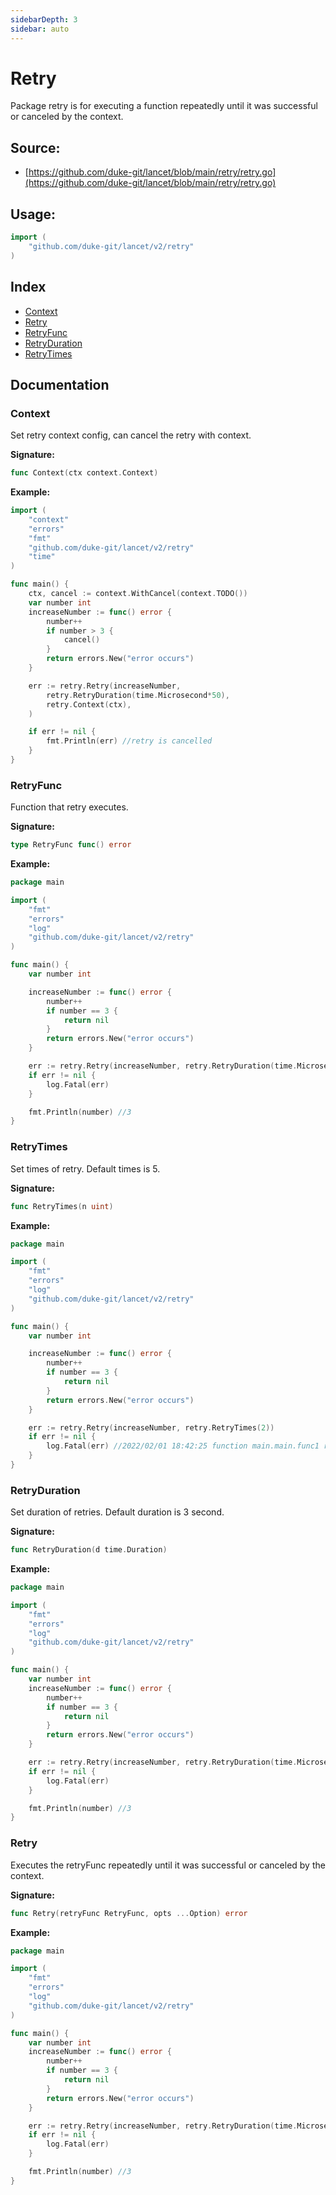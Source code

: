 ```yaml
---
sidebarDepth: 3
sidebar: auto
---
```


# Retry

Package retry is for executing a function repeatedly until it was successful or canceled by the context.

<div STYLE="page-break-after: always;"></div>

## Source:

- [https://github.com/duke-git/lancet/blob/main/retry/retry.go](https://github.com/duke-git/lancet/blob/main/retry/retry.go)

<div STYLE="page-break-after: always;"></div>

## Usage:

```go
import (
    "github.com/duke-git/lancet/v2/retry"
)
```

<div STYLE="page-break-after: always;"></div>

## Index

- [Context](#Context)
- [Retry](#Retry)
- [RetryFunc](#RetryFunc)
- [RetryDuration](#RetryDuration)
- [RetryTimes](#RetryTimes)

<div STYLE="page-break-after: always;"></div>

## Documentation

### Context

<p>Set retry context config, can cancel the retry with context.</p>

<b>Signature:</b>

```go
func Context(ctx context.Context)
```

<b>Example:</b>

```go
import (
	"context"
	"errors"
	"fmt"
	"github.com/duke-git/lancet/v2/retry"
	"time"
)

func main() {
	ctx, cancel := context.WithCancel(context.TODO())
	var number int
	increaseNumber := func() error {
		number++
		if number > 3 {
			cancel()
		}
		return errors.New("error occurs")
	}

	err := retry.Retry(increaseNumber,
		retry.RetryDuration(time.Microsecond*50),
		retry.Context(ctx),
	)

	if err != nil {
		fmt.Println(err) //retry is cancelled
	}
}
```

### RetryFunc

<p>Function that retry executes.</p>

<b>Signature:</b>

```go
type RetryFunc func() error
```

<b>Example:</b>

```go
package main

import (
    "fmt"
    "errors"
    "log"
    "github.com/duke-git/lancet/v2/retry"
)

func main() {
    var number int

	increaseNumber := func() error {
		number++
		if number == 3 {
			return nil
		}
		return errors.New("error occurs")
	}

	err := retry.Retry(increaseNumber, retry.RetryDuration(time.Microsecond*50))
    if err != nil {
		log.Fatal(err)
	}

    fmt.Println(number) //3
}
```

### RetryTimes

<p>Set times of retry. Default times is 5.</p>

<b>Signature:</b>

```go
func RetryTimes(n uint)
```

<b>Example:</b>

```go
package main

import (
    "fmt"
    "errors"
    "log"
    "github.com/duke-git/lancet/v2/retry"
)

func main() {
    var number int

	increaseNumber := func() error {
		number++
		if number == 3 {
			return nil
		}
		return errors.New("error occurs")
	}

	err := retry.Retry(increaseNumber, retry.RetryTimes(2))
    if err != nil {
		log.Fatal(err) //2022/02/01 18:42:25 function main.main.func1 run failed after 2 times retry exit status 1
	}
}
```

### RetryDuration

<p>Set duration of retries. Default duration is 3 second.</p>

<b>Signature:</b>

```go
func RetryDuration(d time.Duration)
```

<b>Example:</b>

```go
package main

import (
    "fmt"
    "errors"
    "log"
    "github.com/duke-git/lancet/v2/retry"
)

func main() {
    var number int
	increaseNumber := func() error {
		number++
		if number == 3 {
			return nil
		}
		return errors.New("error occurs")
	}

	err := retry.Retry(increaseNumber, retry.RetryDuration(time.Microsecond*50))
    if err != nil {
		log.Fatal(err)
	}

    fmt.Println(number) //3
}
```

### Retry

<p>Executes the retryFunc repeatedly until it was successful or canceled by the context.</p>

<b>Signature:</b>

```go
func Retry(retryFunc RetryFunc, opts ...Option) error
```

<b>Example:</b>

```go
package main

import (
    "fmt"
    "errors"
    "log"
    "github.com/duke-git/lancet/v2/retry"
)

func main() {
    var number int
	increaseNumber := func() error {
		number++
		if number == 3 {
			return nil
		}
		return errors.New("error occurs")
	}

	err := retry.Retry(increaseNumber, retry.RetryDuration(time.Microsecond*50))
    if err != nil {
		log.Fatal(err)
	}

    fmt.Println(number) //3
}
```
